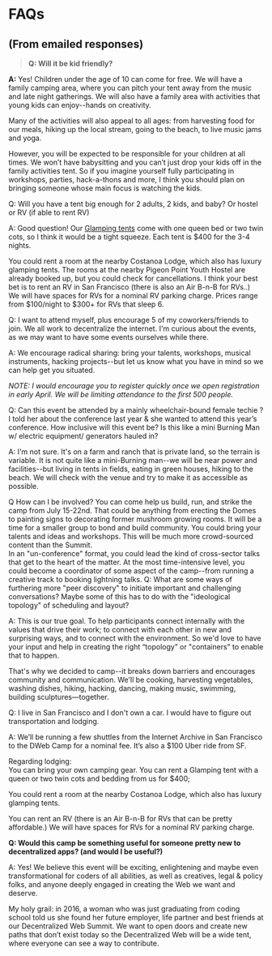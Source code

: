 # FAQs 
## (From emailed responses)


>**Q:  Will it be kid friendly?**

**A:**  Yes! Children under the age of 10 can come for free.  We will have a family camping area, where you can pitch your tent away from the music and late night gatherings. We will also have a family area with activities that young kids can enjoy--hands on creativity.

Many of the activities will also appeal to all ages: from harvesting food for our meals, hiking up the local stream, going to the beach, to live music jams and yoga.

However, you will be expected to be responsible for your children at all times. We won’t have babysitting and you can’t just drop your kids off in the family activities tent. So if you imagine yourself fully participating in workshops, parties, hack-a-thons and more, I think you should plan on bringing someone whose main focus is watching the kids.

Q:  Will you have a tent big enough for 2 adults, 2 kids, and baby? Or hostel or RV (if able to rent RV)

A:  Good question!  Our [Glamping tents](https://archive.org) come with one queen bed or two twin cots, so I think it would be a tight squeeze.  Each tent is $400 for the 3-4 nights.

You could rent a room at the nearby Costanoa Lodge, which also has luxury glamping tents.
The rooms at the nearby Pigeon Point Youth Hostel are already booked up, but you could check for cancellations.
I think your best bet is to rent an RV in San Francisco (there is also an Air B-n-B for RVs..)  
We will have spaces for RVs for a nominal RV parking charge.  Prices range from $100/night to $300+ for RVs that sleep 6. 

Q:  I want to attend myself, plus encourage 5 of my coworkers/friends to join. We all work to decentralize the internet. I'm curious about the events, as we may want to have some events ourselves while there. 

A:  We encourage radical sharing:  bring your talents, workshops, musical instruments, hacking projects--but let us know what you have in mind so we can help get you situated. 

_NOTE: I would encourage you to register quickly once we open registration in early April.  We will be limiting attendance to the first 500 people._

Q:  Can this event be attended by a mainly wheelchair-bound female techie ? I told her about the conference last year & she wanted to attend this year’s conference.  How inclusive will this event be?  Is this like a mini Burning Man w/ electric equipment/ generators hauled in?

A:  I'm not sure. It's on a farm and ranch that is private land, so the terrain is variable.  It is not quite like a mini-Burning man--we will be near power and facilities--but living in tents in fields, eating in green houses, hiking to the beach.  We will check with the venue and try to make it as accessible as possible.

Q  How can I be involved?
You can come help us build, run, and strike the camp from July 15-22nd.  That could be anything from erecting the Domes to painting signs to decorating former mushroom growing rooms.  It will be a time for a smaller group to bond and build community.
You could bring your talents and ideas and workshops.  This will be much more crowd-sourced content than the Summit.  
In an "un-conference" format, you could lead the kind of cross-sector talks that get to the heart of the matter.
At the most time-intensive level, you could become a coordinator of some aspect of the camp--from running a creative track to booking lightning talks.
Q:  What are some ways of furthering more "peer discovery" to initiate important and challenging conversations?  Maybe some of this has to do with the "ideological topology" of scheduling and layout?


A:  This is our true goal.  To help participants connect internally with the values that drive their work; to connect with each other in new and surprising ways, and to connect with the environment.  So we'd love to have your input and help in creating the right “topology” or "containers" to enable that to happen.

That's why we decided to camp--it breaks down barriers and encourages community and communication.  We'll be cooking, harvesting vegetables, washing dishes, hiking, hacking, dancing, making music, swimming, building sculptures—together.

Q: I live in San Francisco and I don't own a car.  I would have to figure out transportation and lodging.  

A:  We’ll be running a few shuttles from the Internet Archive in San Francisco to the DWeb Camp for a nominal fee. It’s also a $100 Uber ride from SF.  

Regarding lodging:  
You can bring your own camping gear.
You can rent a Glamping tent with a queen or two twin cots and bedding from us for $400; 

You could rent a room at the nearby Costanoa Lodge, which also has luxury glamping tents.

You can rent an RV (there is an Air B-n-B for RVs that can be pretty affordable.)
We will have spaces for RVs for a nominal RV parking charge.


**Q:  Would this camp be something useful for someone pretty new to decentralized apps?  (and would I be useful?)**

A:  Yes! We believe this event will be exciting, enlightening and maybe even transformational for coders of all abilities, as well as creatives, legal & policy folks, and anyone deeply engaged in creating the Web we want and deserve.

My holy grail: in 2016, a woman who was just graduating from coding school told us she found her future employer, life partner and best friends at our Decentralized Web Summit.  We want to open doors and create new paths that don’t exist today so the Decentralized Web will be a wide tent, where everyone can see a way to contribute.
